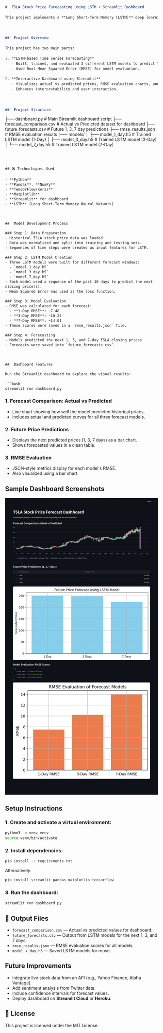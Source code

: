 ```markdown
#  TSLA Stock Price Forecasting Using LSTM + Streamlit Dashboard

This project implements a **Long Short-Term Memory (LSTM)** deep learning model to forecast **Tesla (TSLA)** stock prices over multiple time horizons (1-Day, 3-Day, and 7-Day forecasts). The project also includes an interactive **Streamlit dashboard** to visualize the actual vs predicted prices, RMSE evaluation, and future price forecasts.



##  Project Overview

This project has two main parts:

1. **LSTM-based Time Series Forecasting**  
   - Built, trained, and evaluated 3 different LSTM models to predict TSLA closing prices over 1-day, 3-day, and 7-day windows.
   - Used Root Mean Squared Error (RMSE) for model evaluation.

2. **Interactive Dashboard using Streamlit**  
   - Visualizes actual vs predicted prices, RMSE evaluation charts, and future price forecasts.
   - Enhances interpretability and user interaction.



##  Project Structure

```

├── dashboard.py                # Main Streamlit dashboard script
├── forecast\_comparison.csv     # Actual vs Predicted dataset for dashboard
├── future\_forecasts.csv        # Future 1, 3, 7 day predictions
├── rmse\_results.json           # RMSE evaluation results
├── models/
│   ├── model\_1\_day.h5          # Trained LSTM model (1-Day)
│   ├── model\_3\_day.h5          # Trained LSTM model (3-Day)
│   └── model\_7\_day.h5          # Trained LSTM model (7-Day)

````



## 🛠️ Technologies Used

- **Python**
- **Pandas**, **NumPy**
- **TensorFlow/Keras**
- **Matplotlib**
- **Streamlit** for dashboard
- **LSTM** (Long Short-Term Memory Neural Network)



##  Model Development Process

### Step 1: Data Preparation
- Historical TSLA stock price data was loaded.
- Data was normalized and split into training and testing sets.
- Sequences of time steps were created as input features for LSTM.

### Step 2: LSTM Model Creation
- Three LSTM models were built for different forecast windows:
  - `model_1_day.h5`
  - `model_3_day.h5`
  - `model_7_day.h5`
- Each model used a sequence of the past 10 days to predict the next closing price(s).
- Mean Squared Error was used as the loss function.

### Step 3: Model Evaluation
- RMSE was calculated for each forecast:
  - **1-Day RMSE**: ~7.48
  - **3-Day RMSE**: ~10.22
  - **7-Day RMSE**: ~14.01
- These scores were saved in a `rmse_results.json` file.

### Step 4: Forecasting
- Models predicted the next 1, 3, and 7-day TSLA closing prices.
- Forecasts were saved into `future_forecasts.csv`.



##  Dashboard Features

Run the Streamlit dashboard to explore the visual results:

```bash
streamlit run dashboard.py
````

### 1.  Forecast Comparison: Actual vs Predicted

* Line chart showing how well the model predicted historical prices.
* Includes actual and predicted curves for all three forecast models.

### 2.  Future Price Predictions

* Displays the next predicted prices (1, 3, 7 days) as a bar chart.
* Shows forecasted values in a clean table.

### 3.  RMSE Evaluation

* JSON-style metrics display for each model's RMSE.
* Also visualized using a bar chart.



##  Sample Dashboard Screenshots

![Actual vs Predicted](tweet-stock.png)



##  Setup Instructions

### 1. Create and activate a virtual environment:

```bash
python3 -m venv venv
source venv/bin/activate
```

### 2. Install dependencies:

```bash
pip install -r requirements.txt
```

Alternatively:

```bash
pip install streamlit pandas matplotlib tensorflow
```

### 3. Run the dashboard:

```bash
streamlit run dashboard.py
```



## 🧾 Output Files

* `forecast_comparison.csv` — Actual vs predicted values for dashboard.
* `future_forecasts.csv` — Output from LSTM models for the next 1, 3, and 7 days.
* `rmse_results.json` — RMSE evaluation scores for all models.
* `model_x_day.h5` — Saved LSTM models for reuse.



##  Future Improvements

* Integrate live stock data from an API (e.g., Yahoo Finance, Alpha Vantage).
* Add sentiment analysis from Twitter data.
* Include confidence intervals for forecast values.
* Deploy dashboard on **Streamlit Cloud** or **Heroku**.





## 📜 License

This project is licensed under the MIT License.

```
